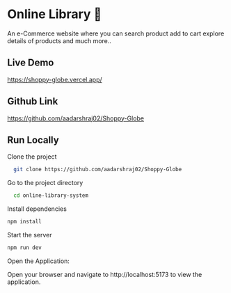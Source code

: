 
  # Online Library 📝  
 An e-Commerce website where you can search product add to cart explore details of products and much more..
   
  ## Live Demo

https://shoppy-globe.vercel.app/

  ## Github Link
  
  https://github.com/aadarshraj02/Shoppy-Globe
  
## Run Locally  
Clone the project  

~~~bash  
  git clone https://github.com/aadarshraj02/Shoppy-Globe
~~~

Go to the project directory  

~~~bash  
  cd online-library-system
~~~

Install dependencies  

~~~bash  
npm install
~~~

Start the server  

~~~bash  
npm run dev
~~~  
Open the Application:

Open your browser and navigate to http://localhost:5173 to view the application.


